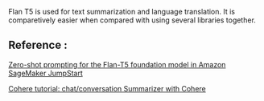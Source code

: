 Flan T5 is used for text summarization and language translation. It is comparetively easier when compared with using several libraries together.
## Reference : 
[Zero-shot prompting for the Flan-T5 foundation model in Amazon SageMaker JumpStart](https://aws.amazon.com/blogs/machine-learning/zero-shot-prompting-for-the-flan-t5-foundation-model-in-amazon-sagemaker-jumpstart/#:~:text=Flan%2DT5%20model&text=With%20appropriate%20prompting%2C%20it%20can,%2C%20translation%2C%20and%20pronoun%20resolution.)

[Cohere tutorial: chat/conversation Summarizer with Cohere](https://lablab.ai/t/cohere-chat-summarizer)
